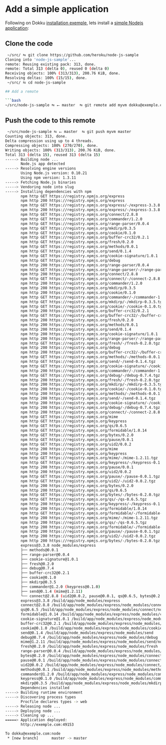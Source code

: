 # Add a simple application

Following on Dokku [installation exemple](https://github.com/progrium/dokku#deploy-an-app), lets install a [simple Nodejs application](https://github.com/heroku/node-js-sample):

## Clone the code

```bash
 ~/src/ ⮀ git clone https://github.com/heroku/node-js-sample
Cloning into 'node-js-sample'...
remote: Reusing existing pack: 313, done.
remote: Total 313 (delta 0), reused 0 (delta 0)
Receiving objects: 100% (313/313), 200.76 KiB, done.
Resolving deltas: 100% (15/15), done.
 ~/src/ ⮀ cd node-js-sample

## Add a remote

```bash
~/src/node-js-sample ⮀ ⭠ master  ⮀ git remote add myvm dokku@exemple.com:node
```

## Push the code to this remote

```bash
 ~/src/node-js-sample ⮀ ⭠ master  ⮀ git push myvm master
Counting objects: 313, done.
Delta compression using up to 4 threads.
Compressing objects: 100% (270/270), done.
Writing objects: 100% (313/313), 200.76 KiB, done.
Total 313 (delta 15), reused 313 (delta 15)
-----> Building node ...
       Node.js app detected
-----> Resolving engine versions
       Using Node.js version: 0.10.21
       Using npm version: 1.3.11
-----> Fetching Node.js binaries
-----> Vendoring node into slug
-----> Installing dependencies with npm
       npm http GET https://registry.npmjs.org/express
       npm http 200 https://registry.npmjs.org/express
       npm http GET https://registry.npmjs.org/express/-/express-3.3.8.tgz
       npm http 200 https://registry.npmjs.org/express/-/express-3.3.8.tgz
       npm http GET https://registry.npmjs.org/connect/2.8.8
       npm http GET https://registry.npmjs.org/commander/1.2.0
       npm http GET https://registry.npmjs.org/range-parser/0.0.4
       npm http GET https://registry.npmjs.org/mkdirp/0.3.5
       npm http GET https://registry.npmjs.org/cookie/0.1.0
       npm http GET https://registry.npmjs.org/buffer-crc32/0.2.1
       npm http GET https://registry.npmjs.org/fresh/0.2.0
       npm http GET https://registry.npmjs.org/methods/0.0.1
       npm http GET https://registry.npmjs.org/send/0.1.4
       npm http GET https://registry.npmjs.org/cookie-signature/1.0.1
       npm http GET https://registry.npmjs.org/debug
       npm http 200 https://registry.npmjs.org/range-parser/0.0.4
       npm http GET https://registry.npmjs.org/range-parser/-/range-parser-0.0.4.tgz
       npm http 200 https://registry.npmjs.org/connect/2.8.8
       npm http GET https://registry.npmjs.org/connect/-/connect-2.8.8.tgz
       npm http 200 https://registry.npmjs.org/commander/1.2.0
       npm http 200 https://registry.npmjs.org/mkdirp/0.3.5
       npm http 200 https://registry.npmjs.org/cookie/0.1.0
       npm http GET https://registry.npmjs.org/commander/-/commander-1.2.0.tgz
       npm http GET https://registry.npmjs.org/mkdirp/-/mkdirp-0.3.5.tgz
       npm http GET https://registry.npmjs.org/cookie/-/cookie-0.1.0.tgz
       npm http 200 https://registry.npmjs.org/buffer-crc32/0.2.1
       npm http GET https://registry.npmjs.org/buffer-crc32/-/buffer-crc32-0.2.1.tgz
       npm http 200 https://registry.npmjs.org/fresh/0.2.0
       npm http 200 https://registry.npmjs.org/methods/0.0.1
       npm http 200 https://registry.npmjs.org/send/0.1.4
       npm http 200 https://registry.npmjs.org/cookie-signature/1.0.1
       npm http 200 https://registry.npmjs.org/range-parser/-/range-parser-0.0.4.tgz
       npm http GET https://registry.npmjs.org/fresh/-/fresh-0.2.0.tgz
       npm http 200 https://registry.npmjs.org/debug
       npm http 200 https://registry.npmjs.org/buffer-crc32/-/buffer-crc32-0.2.1.tgz
       npm http GET https://registry.npmjs.org/methods/-/methods-0.0.1.tgz
       npm http GET https://registry.npmjs.org/send/-/send-0.1.4.tgz
       npm http GET https://registry.npmjs.org/cookie-signature/-/cookie-signature-1.0.1.tgz
       npm http 200 https://registry.npmjs.org/commander/-/commander-1.2.0.tgz
       npm http GET https://registry.npmjs.org/debug/-/debug-0.7.4.tgz
       npm http 200 https://registry.npmjs.org/fresh/-/fresh-0.2.0.tgz
       npm http 200 https://registry.npmjs.org/mkdirp/-/mkdirp-0.3.5.tgz
       npm http 200 https://registry.npmjs.org/cookie/-/cookie-0.1.0.tgz
       npm http 200 https://registry.npmjs.org/methods/-/methods-0.0.1.tgz
       npm http 200 https://registry.npmjs.org/send/-/send-0.1.4.tgz
       npm http 200 https://registry.npmjs.org/cookie-signature/-/cookie-signature-1.0.1.tgz
       npm http 200 https://registry.npmjs.org/debug/-/debug-0.7.4.tgz
       npm http 200 https://registry.npmjs.org/connect/-/connect-2.8.8.tgz
       npm http GET https://registry.npmjs.org/mime
       npm http GET https://registry.npmjs.org/keypress
       npm http GET https://registry.npmjs.org/qs/0.6.5
       npm http GET https://registry.npmjs.org/formidable/1.0.14
       npm http GET https://registry.npmjs.org/bytes/0.2.0
       npm http GET https://registry.npmjs.org/pause/0.0.1
       npm http GET https://registry.npmjs.org/uid2/0.0.2
       npm http 200 https://registry.npmjs.org/mime
       npm http 200 https://registry.npmjs.org/keypress
       npm http GET https://registry.npmjs.org/mime/-/mime-1.2.11.tgz
       npm http GET https://registry.npmjs.org/keypress/-/keypress-0.1.0.tgz
       npm http 200 https://registry.npmjs.org/pause/0.0.1
       npm http 200 https://registry.npmjs.org/uid2/0.0.2
       npm http GET https://registry.npmjs.org/pause/-/pause-0.0.1.tgz
       npm http GET https://registry.npmjs.org/uid2/-/uid2-0.0.2.tgz
       npm http 200 https://registry.npmjs.org/bytes/0.2.0
       npm http 200 https://registry.npmjs.org/qs/0.6.5
       npm http GET https://registry.npmjs.org/bytes/-/bytes-0.2.0.tgz
       npm http GET https://registry.npmjs.org/qs/-/qs-0.6.5.tgz
       npm http 200 https://registry.npmjs.org/keypress/-/keypress-0.1.0.tgz
       npm http 200 https://registry.npmjs.org/formidable/1.0.14
       npm http GET https://registry.npmjs.org/formidable/-/formidable-1.0.14.tgz
       npm http 200 https://registry.npmjs.org/mime/-/mime-1.2.11.tgz
       npm http 200 https://registry.npmjs.org/qs/-/qs-0.6.5.tgz
       npm http 200 https://registry.npmjs.org/formidable/-/formidable-1.0.14.tgz
       npm http 200 https://registry.npmjs.org/pause/-/pause-0.0.1.tgz
       npm http 200 https://registry.npmjs.org/uid2/-/uid2-0.0.2.tgz
       npm http 200 https://registry.npmjs.org/bytes/-/bytes-0.2.0.tgz
       express@3.3.8 node_modules/express
       ├── methods@0.0.1
       ├── range-parser@0.0.4
       ├── cookie-signature@1.0.1
       ├── fresh@0.2.0
       ├── debug@0.7.4
       ├── buffer-crc32@0.2.1
       ├── cookie@0.1.0
       ├── mkdirp@0.3.5
       ├── commander@1.2.0 (keypress@0.1.0)
       ├── send@0.1.4 (mime@1.2.11)
       └── connect@2.8.8 (uid2@0.0.2, pause@0.0.1, qs@0.6.5, bytes@0.2.0, formidable@1.0.14)
       express@3.3.8 /build/app/node_modules/express
       connect@2.8.8 /build/app/node_modules/express/node_modules/connect
       qs@0.6.5 /build/app/node_modules/express/node_modules/connect/node_modules/qs
       formidable@1.0.14 /build/app/node_modules/express/node_modules/connect/node_modules/formidable
       cookie-signature@1.0.1 /build/app/node_modules/express/node_modules/cookie-signature
       buffer-crc32@0.2.1 /build/app/node_modules/express/node_modules/buffer-crc32
       cookie@0.1.0 /build/app/node_modules/express/node_modules/cookie
       send@0.1.4 /build/app/node_modules/express/node_modules/send
       debug@0.7.4 /build/app/node_modules/express/node_modules/debug
       mime@1.2.11 /build/app/node_modules/express/node_modules/send/node_modules/mime
       fresh@0.2.0 /build/app/node_modules/express/node_modules/fresh
       range-parser@0.0.4 /build/app/node_modules/express/node_modules/range-parser
       bytes@0.2.0 /build/app/node_modules/express/node_modules/connect/node_modules/bytes
       pause@0.0.1 /build/app/node_modules/express/node_modules/connect/node_modules/pause
       uid2@0.0.2 /build/app/node_modules/express/node_modules/connect/node_modules/uid2
       methods@0.0.1 /build/app/node_modules/express/node_modules/methods
       commander@1.2.0 /build/app/node_modules/express/node_modules/commander
       keypress@0.1.0 /build/app/node_modules/express/node_modules/commander/node_modules/keypress
       mkdirp@0.3.5 /build/app/node_modules/express/node_modules/mkdirp
       Dependencies installed
-----> Building runtime environment
-----> Discovering process types
       Procfile declares types -> web
-----> Releasing node ...
-----> Deploying node ...
-----> Cleaning up ...
=====> Application deployed:
       http://exemple.com:49153

To dokku@exemple.com:node
 * [new branch]      master -> master
```